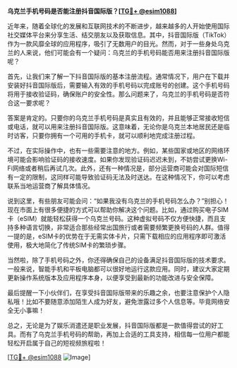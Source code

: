 **乌克兰手机号码是否能注册抖音国际版？[[TG💪+ @esim1088](https://t.me/s/esim1088)]**

近年来，随着全球化的发展和互联网技术的不断进步，越来越多的人开始使用国际社交媒体平台来分享生活、结交朋友以及获取信息。其中，抖音国际版（TikTok）作为一款风靡全球的应用程序，吸引了无数用户的目光。然而，对于一些身处乌克兰的人来说，他们可能会有一个疑问：乌克兰的手机号码能否用来注册抖音国际版呢？

首先，让我们来了解一下抖音国际版的基本注册流程。通常情况下，用户在下载并安装好抖音国际版后，需要输入有效的手机号码以完成账号的创建。这个手机号码将用于接收验证码，确保账户的安全性。那么问题来了，乌克兰的手机号码是否符合这一要求呢？

答案是肯定的。只要你的乌克兰手机号码是真实且有效的，并且能够正常接收短信或电话，就可以用来注册抖音国际版。这意味着，无论你是乌克兰本地居民还是临时访客，只要你拥有一个可用的手机卡，就可以顺利地完成注册过程。

不过，在实际操作中，也有一些需要注意的地方。例如，某些国家或地区的网络环境可能会影响验证码的接收速度。如果你发现验证码迟迟未到，不妨尝试更换Wi-Fi网络或者稍后再试几次。此外，还有一种情况是，部分运营商可能会对国际短信有一定的限制，这同样可能导致验证码无法及时送达。在这种情况下，你可以考虑联系当地运营商了解具体情况。

说到这里，有些朋友可能会问：“如果我没有乌克兰的手机号码怎么办？”别担心！现在市面上有很多便捷的方式可以帮助你解决这个问题。比如，通过购买电子SIM卡（eSIM）就能轻松获得一个乌克兰号码。这种虚拟号码不仅方便快捷，而且支持多种语言切换，非常适合那些经常出国旅行或者需要频繁更换号码的人群。值得一提的是，eSIM卡的优势在于无需实体卡片，只需下载相应的应用程序即可激活使用，极大地简化了传统SIM卡的繁琐步骤。

当然啦，除了手机号码之外，你还得确保自己的设备满足抖音国际版的技术要求。一般来说，智能手机和平板电脑都可以很好地运行这款应用。同时，建议大家定期更新操作系统版本及应用程序本身，以便享受到最新的功能改进与安全保障。

最后提醒一下小伙伴们，在享受抖音国际版带来的乐趣之余，也要注意保护个人隐私哦！比如不要随意添加陌生人成为好友，避免泄露过多个人信息等。毕竟网络安全无小事嘛！

总之，无论是为了娱乐消遣还是职业发展，抖音国际版都是一款值得尝试的好工具。而有了乌克兰手机号码的帮助，再加上合适的工具支持，相信每一位用户都能轻松开启属于自己的短视频旅程啦！

[[TG💪+ @esim1088](https://t.me/s/esim1088) ![Image](https://i.postimg.cc/4NQfJmqS/Snipaste-2025-05-13-00-14-12.png)]